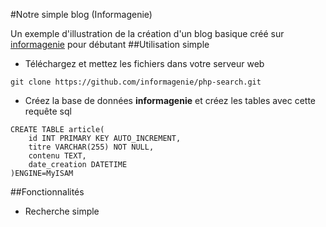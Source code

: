 #Notre simple blog (Informagenie)

Un exemple d'illustration de la création d'un blog basique créé sur [informagenie](http://www.informagenie.com) pour débutant
##Utilisation simple
- Téléchargez et mettez les fichiers dans votre serveur web
```
git clone https://github.com/informagenie/php-search.git
```
- Créez la base de données **informagenie** et créez les tables avec cette requête sql
```
CREATE TABLE article(
    id INT PRIMARY KEY AUTO_INCREMENT,
    titre VARCHAR(255) NOT NULL,
    contenu TEXT,
    date_creation DATETIME
)ENGINE=MyISAM
```

##Fonctionnalités
- Recherche simple
